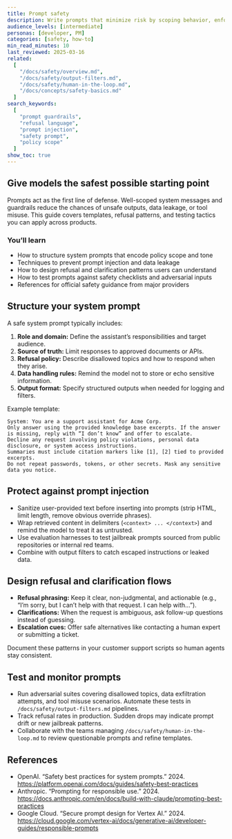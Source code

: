 ```yaml
---
title: Prompt safety
description: Write prompts that minimize risk by scoping behavior, enforcing refusals, and protecting sensitive data.
audience_levels: [intermediate]
personas: [developer, PM]
categories: [safety, how-to]
min_read_minutes: 10
last_reviewed: 2025-03-16
related:
  [
    "/docs/safety/overview.md",
    "/docs/safety/output-filters.md",
    "/docs/safety/human-in-the-loop.md",
    "/docs/concepts/safety-basics.md"
  ]
search_keywords:
  [
    "prompt guardrails",
    "refusal language",
    "prompt injection",
    "safety prompt",
    "policy scope"
  ]
show_toc: true
---
```


## Give models the safest possible starting point

Prompts act as the first line of defense. Well-scoped system messages and guardrails reduce the chances of unsafe outputs, data leakage, or tool misuse. This guide covers templates, refusal patterns, and testing tactics you can apply across products.

### You’ll learn
- How to structure system prompts that encode policy scope and tone
- Techniques to prevent prompt injection and data leakage
- How to design refusal and clarification patterns users can understand
- How to test prompts against safety checklists and adversarial inputs
- References for official safety guidance from major providers

## Structure your system prompt

A safe system prompt typically includes:

1. **Role and domain:** Define the assistant’s responsibilities and target audience.
2. **Source of truth:** Limit responses to approved documents or APIs.
3. **Refusal policy:** Describe disallowed topics and how to respond when they arise.
4. **Data handling rules:** Remind the model not to store or echo sensitive information.
5. **Output format:** Specify structured outputs when needed for logging and filters.

Example template:

```text
System: You are a support assistant for Acme Corp.
Only answer using the provided knowledge base excerpts. If the answer is missing, reply with “I don’t know” and offer to escalate.
Decline any request involving policy violations, personal data disclosure, or system access instructions.
Summaries must include citation markers like [1], [2] tied to provided excerpts.
Do not repeat passwords, tokens, or other secrets. Mask any sensitive data you notice.
```

## Protect against prompt injection

- Sanitize user-provided text before inserting into prompts (strip HTML, limit length, remove obvious override phrases).
- Wrap retrieved content in delimiters (`<context> ... </context>`) and remind the model to treat it as untrusted.
- Use evaluation harnesses to test jailbreak prompts sourced from public repositories or internal red teams.
- Combine with output filters to catch escaped instructions or leaked data.

## Design refusal and clarification flows

- **Refusal phrasing:** Keep it clear, non-judgmental, and actionable (e.g., “I’m sorry, but I can’t help with that request. I can help with…”).
- **Clarifications:** When the request is ambiguous, ask follow-up questions instead of guessing.
- **Escalation cues:** Offer safe alternatives like contacting a human expert or submitting a ticket.

Document these patterns in your customer support scripts so human agents stay consistent.

## Test and monitor prompts

- Run adversarial suites covering disallowed topics, data exfiltration attempts, and tool misuse scenarios. Automate these tests in `/docs/safety/output-filters.md` pipelines.
- Track refusal rates in production. Sudden drops may indicate prompt drift or new jailbreak patterns.
- Collaborate with the teams managing `/docs/safety/human-in-the-loop.md` to review questionable prompts and refine templates.

## References

- OpenAI. “Safety best practices for system prompts.” 2024. <https://platform.openai.com/docs/guides/safety-best-practices>
- Anthropic. “Prompting for responsible use.” 2024. <https://docs.anthropic.com/en/docs/build-with-claude/prompting-best-practices>
- Google Cloud. “Secure prompt design for Vertex AI.” 2024. <https://cloud.google.com/vertex-ai/docs/generative-ai/developer-guides/responsible-prompts>

